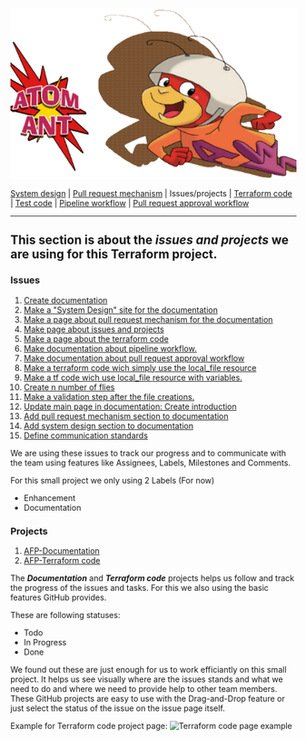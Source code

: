 <img src="https://github.com/MrN00b1101/AATeszt/blob/main/pngwing.com.png" alt="Team logo" style="height: 300px; width:100%;"/>
  
  [System design](https://github.com/MrN00b1101/AATeszt/blob/main/documentation/system_designe.md)
  | [Pull request mechanism](https://github.com/MrN00b1101/AATeszt/blob/main/documentation/pull_request_mechanism.md)
  | Issues/projects
  | [Terraform code](https://github.com/MrN00b1101/AATeszt/blob/main/documentation/terraform_code.md)
  | [Test code](https://github.com/MrN00b1101/AATeszt/blob/main/documentation/test_code.md)
  | [Pipeline workflow](https://github.com/MrN00b1101/AATeszt/blob/main/documentation/pipeline_workflow.md)
  | [Pull request approval workflow](https://github.com/MrN00b1101/AATeszt/blob/main/documentation/pull_request_aproval_workflow.md)
***

## **This section is about the _issues and projects_ we are using for this Terraform project.**

### Issues
1. [Create documentation](https://github.com/MrN00b1101/AtomAntik/issues/1)
2. [Make a "System Design" site for the documentation](https://github.com/MrN00b1101/AtomAntik/issues/7)
3. [Make a page about pull request mechanism for the documentation](https://github.com/MrN00b1101/AtomAntik/issues/8)
4. [Make page about issues and projects](https://github.com/MrN00b1101/AtomAntik/issues/9)
5. [Make a page about the terraform code](https://github.com/MrN00b1101/AtomAntik/issues/10)
6. [Make documentation about pipeline workflow.](https://github.com/MrN00b1101/AtomAntik/issues/11)
7. [Make documentation about pull request approval workflow](https://github.com/MrN00b1101/AtomAntik/issues/12)
8. [Make a terraform code wich simply use the local_file resource](https://github.com/MrN00b1101/AtomAntik/issues/13)
9. [Make a tf code wich use local_file resource with variables.](https://github.com/MrN00b1101/AtomAntik/issues/14)
10. [Create n number of flies](https://github.com/MrN00b1101/AtomAntik/issues/15)
11. [Make a validation step after the file creations.](https://github.com/MrN00b1101/AtomAntik/issues/16)
12. [Update main page in documentation: Create introduction](https://github.com/MrN00b1101/AtomAntik/issues/18)
13. [Add pull request mechanism section to documentation](https://github.com/MrN00b1101/AtomAntik/issues/6)
14. [Add system design section to documentation](https://github.com/MrN00b1101/AtomAntik/issues/5)
15. [Define communication standards](https://github.com/MrN00b1101/AtomAntik/issues/3)

We are using these issues to track our progress and to communicate with the team using features like Assignees, Labels, Milestones and Comments.

For this small project we only using 2 Labels (For now)
+ Enhancement
+ Documentation



### Projects
1. [AFP-Documentation](https://github.com/users/MrN00b1101/projects/1/views/1)
2. [AFP-Terraform code](https://github.com/users/MrN00b1101/projects/4)

The **_Documentation_** and **_Terraform code_** projects helps us follow and track the progress of the issues and tasks. For this we also using the basic features GitHub provides. 

These are following statuses:
+ Todo
+ In Progress
+ Done

We found out these are just enough for us to work efficiantly on this small project.
It helps us see visually where are the issues stands and what we need to do and where we need to provide help to other team members.
These GitHub projects are easy to use with the Drag-and-Drop feature or just select the status of the issue on the issue page itself.

Example for Terraform code project page:
![Terraform code page example](https://i.ibb.co/hd1FRgT/AFP-projects.png)



